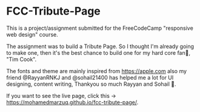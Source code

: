 # FCC-Tribute-Page
 This is a project/assignment submitted for the FreeCodeCamp "responsive web design" course. 
 
 The assignment was to build a Tribute Page. So I thought I'm already going to make one, then it's the best chance to build one for my hard core fan🥰, "Tim Cook". 
 
 The fonts and theme are mainly inspired from https://apple.com also my friend @RayyanRNKJ and @sohail21400 has helped me a lot for UI designing, content writing, Thankyou so much Rayyan and Sohail 🙏.
 
 If you want to see the live page, click this -> https://mohamedmarzuq.github.io/fcc-tribute-page/.
